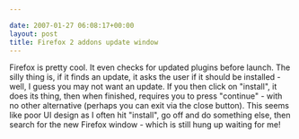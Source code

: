 ```yaml
---

date: 2007-01-27 06:08:17+00:00
layout: post
title: Firefox 2 addons update window
---
```


Firefox is pretty cool. It even checks for updated plugins before launch. The silly thing is, if it finds an update, it asks the user if it should be installed - well, I guess you may not want an update.  If you then click on "install", it does its thing, then when finished, requires you to press "continue" - with no other alternative (perhaps you can exit via the close button). This seems like poor UI design as I often hit "install", go off and do something else, then search for the new Firefox window -
which is still hung up waiting for me!
